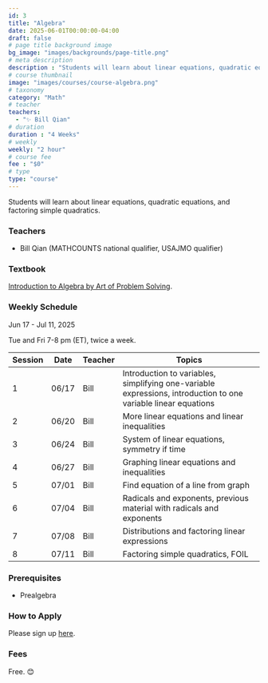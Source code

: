 ```yaml
---
id: 3
title: "Algebra"
date: 2025-06-01T00:00:00-04:00
draft: false
# page title background image
bg_image: "images/backgrounds/page-title.png"
# meta description
description : "Students will learn about linear equations, quadratic equations, and factoring simple quadratics."
# course thumbnail
image: "images/courses/course-algebra.png"
# taxonomy
category: "Math"
# teacher
teachers:
  - "✨ Bill Qian"
# duration
duration : "4 Weeks"
# weekly
weekly: "2 hour"
# course fee
fee : "$0"
# type
type: "course"
---
```


Students will learn about linear equations, quadratic equations, and factoring simple quadratics.

### Teachers

* Bill Qian (MATHCOUNTS national qualifier, USAJMO qualifier) 

### Textbook 
[Introduction to Algebra by Art of Problem Solving](https://artofproblemsolving.com/store/item/intro-algebra).

### Weekly Schedule

Jun 17 - Jul 11, 2025

Tue and Fri 7-8 pm (ET), twice a week.

|Session|Date   | Teacher |Topics
|-------|-------|---------|------------------------------------------------------
|1      |06/17  | Bill    |Introduction to variables, simplifying one-variable expressions, introduction to one variable linear equations
|2      |06/20  | Bill    |More linear equations and linear inequalities
|3      |06/24  | Bill    |System of linear equations, symmetry if time
|4      |06/27  | Bill    |Graphing linear equations and inequalities
|5      |07/01  | Bill    |Find equation of a line from graph
|6      |07/04  | Bill    |Radicals and exponents, previous material with radicals and exponents
|7      |07/08  | Bill    |Distributions and factoring linear expressions
|8      |07/11  | Bill    |Factoring simple quadratics, FOIL

### Prerequisites

* Prealgebra

### How to Apply

Please sign up [here](https://forms.gle/sqG1GRbDJv3GEyxN7).

### Fees

Free. 😊

